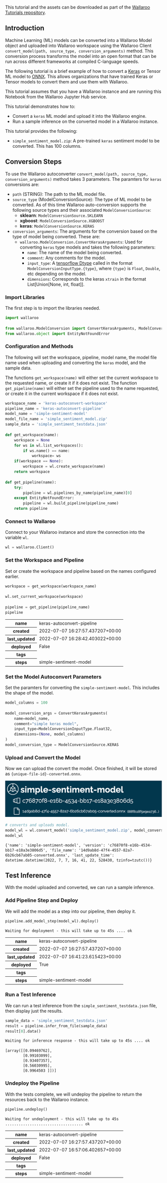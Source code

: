 This tutorial and the assets can be downloaded as part of the [Wallaroo Tutorials repository](https://github.com/WallarooLabs/Wallaroo_Tutorials/tree/main/model_conversion/keras-to-onnx).

## Introduction

Machine Learning (ML) models can be converted into a Wallaroo Model object and uploaded into Wallaroo workspace using the Wallaroo Client `convert_model(path, source_type, conversion_arguments)` method.  This conversion process transforms the model into an open format that can be run across different frameworks at compiled C-language speeds.

The following tutorial is a brief example of how to convert a [Keras](https://keras.io/) or Tensor ML model to [ONNX](https://onnx.ai/ ).  This allows organizations that have trained Keras or Tensor models to convert them and use them with Wallaroo.

This tutorial assumes that you have a Wallaroo instance and are running this Notebook from the Wallaroo Jupyter Hub service.

This tutorial demonstrates how to:

* Convert a `keras` ML model and upload it into the Wallaroo engine.
* Run a sample inference on the converted model in a Wallaroo instance.

This tutorial provides the following:

* `simple_sentiment_model.zip`: A pre-trained `keras` sentiment model to be converted.  This has 100 columns.

## Conversion Steps

To use the Wallaroo autoconverter `convert_model(path, source_type, conversion_arguments)` method takes 3 parameters.  The paramters for `keras` conversions are:

* `path` (STRING):  The path to the ML model file.
* `source_type` (ModelConversionSource): The type of ML model to be converted.  As of this time Wallaroo auto-conversion supports the following source types and their associated `ModelConversionSource`:
  * **sklearn**: `ModelConversionSource.SKLEARN`
  * **xgboost**: `ModelConversionSource.XGBOOST`
  * **keras**: `ModelConversionSource.KERAS`
* `conversion_arguments`:  The arguments for the conversion based on the type of model being converted.  These are:
  * `wallaroo.ModelConversion.ConvertKerasArguments`: Used for converting `keras` type models and takes the following parameters:
    * `name`: The name of the model being converted.
    * `comment`: Any comments for the model.
    * `input_type`: A [tensorflow Dtype](https://www.tensorflow.org/api_docs/python/tf/dtypes/DType) called in the format `ModelConversionInputType.{type}`, where `{type}` is `Float`, `Double`, etc depending on the model.
    * `dimensions`: Corresponds to the keras `xtrain` in the format List[Union[None, int, float]].

### Import Libraries

The first step is to import the libraries needed.

```python
import wallaroo

from wallaroo.ModelConversion import ConvertKerasArguments, ModelConversionSource, ModelConversionInputType
from wallaroo.object import EntityNotFoundError
```

### Configuration and Methods

The following will set the workspace, pipeline, model name, the model file name used when uploading and converting the `keras` model, and the sample data.

The functions `get_workspace(name)` will either set the current workspace to the requested name, or create it if it does not exist.  The function `get_pipeline(name)` will either set the pipeline used to the name requested, or create it in the current workspace if it does not exist.

```python
workspace_name = 'keras-autoconvert-workspace'
pipeline_name = 'keras-autoconvert-pipeline'
model_name = 'simple-sentiment-model'
model_file_name = 'simple_sentiment_model.zip'
sample_data = 'simple_sentiment_testdata.json'

def get_workspace(name):
    workspace = None
    for ws in wl.list_workspaces():
        if ws.name() == name:
            workspace= ws
    if(workspace == None):
        workspace = wl.create_workspace(name)
    return workspace

def get_pipeline(name):
    try:
        pipeline = wl.pipelines_by_name(pipeline_name)[0]
    except EntityNotFoundError:
        pipeline = wl.build_pipeline(pipeline_name)
    return pipeline
```

### Connect to Wallaroo

Connect to your Wallaroo instance and store the connection into the variable `wl`.

```python
wl = wallaroo.Client()
```

### Set the Workspace and Pipeline

Set or create the workspace and pipeline based on the names configured earlier.

```python
workspace = get_workspace(workspace_name)

wl.set_current_workspace(workspace)

pipeline = get_pipeline(pipeline_name)
pipeline
```

<table><tr><th>name</th> <td>keras-autoconvert-pipeline</td></tr><tr><th>created</th> <td>2022-07-07 16:27:57.437207+00:00</td></tr><tr><th>last_updated</th> <td>2022-07-07 16:28:42.403022+00:00</td></tr><tr><th>deployed</th> <td>False</td></tr><tr><th>tags</th> <td></td></tr><tr><th>steps</th> <td>simple-sentiment-model</td></tr></table>

### Set the Model Autoconvert Parameters

Set the paramters for converting the `simple-sentiment-model`.  This includes the shape of the model.

```python
model_columns = 100

model_conversion_args = ConvertKerasArguments(
    name=model_name,
    comment="simple keras model",
    input_type=ModelConversionInputType.Float32,
    dimensions=(None, model_columns)
)
model_conversion_type = ModelConversionSource.KERAS
```

### Upload and Convert the Model

Now we can upload the convert the model.  Once finished, it will be stored as `{unique-file-id}-converted.onnx`.

![converted model](/images/wallaroo-tutorials/wallaroo-keras-converted-model.png)

```python
# converts and uploads model.
model_wl = wl.convert_model('simple_sentiment_model.zip', model_conversion_type, model_conversion_args)
model_wl
```

    {'name': 'simple-sentiment-model', 'version': 'c76870f8-e16b-4534-bb17-e18a3e3806d5', 'file_name': '14d9ab8d-47f4-4557-82a7-6b26cb67ab05-converted.onnx', 'last_update_time': datetime.datetime(2022, 7, 7, 16, 41, 22, 528430, tzinfo=tzutc())}

## Test Inference

With the model uploaded and converted, we can run a sample inference.

### Add Pipeline Step and Deploy

We will add the model as a step into our pipeline, then deploy it.

```python
pipeline.add_model_step(model_wl).deploy()
```

    Waiting for deployment - this will take up to 45s .... ok

<table><tr><th>name</th> <td>keras-autoconvert-pipeline</td></tr><tr><th>created</th> <td>2022-07-07 16:27:57.437207+00:00</td></tr><tr><th>last_updated</th> <td>2022-07-07 16:41:23.615423+00:00</td></tr><tr><th>deployed</th> <td>True</td></tr><tr><th>tags</th> <td></td></tr><tr><th>steps</th> <td>simple-sentiment-model</td></tr></table>

### Run a Test Inference

We can run a test inference from the `simple_sentiment_testdata.json` file, then display just the results.

```python
sample_data = 'simple_sentiment_testdata.json'
result = pipeline.infer_from_file(sample_data)
result[0].data()
```

    Waiting for inference response - this will take up to 45s .... ok

    [array([[0.09469762],
            [0.99103099],
            [0.93407357],
            [0.56030995],
            [0.9964503 ]])]

### Undeploy the Pipeline

With the tests complete, we will undeploy the pipeline to return the resources back to the Wallaroo instance.

```python
pipeline.undeploy()
```

    Waiting for undeployment - this will take up to 45s ................................... ok

<table><tr><th>name</th> <td>keras-autoconvert-pipeline</td></tr><tr><th>created</th> <td>2022-07-07 16:27:57.437207+00:00</td></tr><tr><th>last_updated</th> <td>2022-07-07 16:57:06.402657+00:00</td></tr><tr><th>deployed</th> <td>False</td></tr><tr><th>tags</th> <td></td></tr><tr><th>steps</th> <td>simple-sentiment-model</td></tr></table>

```python

```
